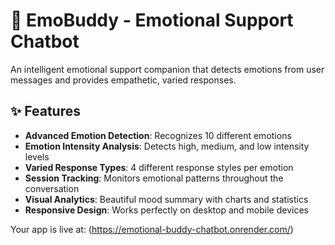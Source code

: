 # 🤖 EmoBuddy - Emotional Support Chatbot

An intelligent emotional support companion that detects emotions from user messages and provides empathetic, varied responses.

## ✨ Features

- **Advanced Emotion Detection**: Recognizes 10 different emotions
- **Emotion Intensity Analysis**: Detects high, medium, and low intensity levels
- **Varied Response Types**: 4 different response styles per emotion
- **Session Tracking**: Monitors emotional patterns throughout the conversation
- **Visual Analytics**: Beautiful mood summary with charts and statistics
- **Responsive Design**: Works perfectly on desktop and mobile devices



Your app is live at: (https://emotional-buddy-chatbot.onrender.com/)

